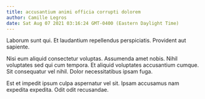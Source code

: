 ```yaml
---
title: accusantium animi officia corrupti dolorem
author: Camille Legros
date: Sat Aug 07 2021 03:16:24 GMT-0400 (Eastern Daylight Time)
---
```

Laborum sunt qui. Et laudantium repellendus perspiciatis. Provident aut sapiente.

 Nisi eum aliquid consectetur voluptas. Assumenda amet nobis. Nihil voluptates sed qui cum tempora. Et aliquid voluptates accusantium cumque. Sit consequatur vel nihil. Dolor necessitatibus ipsam fuga.

 Est et impedit ipsum culpa aspernatur vel sit. Ipsam accusamus nam expedita expedita. Odit odit recusandae.
